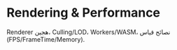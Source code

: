 # Rendering & Performance
Renderer هجين، Culling/LOD، Workers/WASM، نصائح قياس (FPS/FrameTime/Memory).
